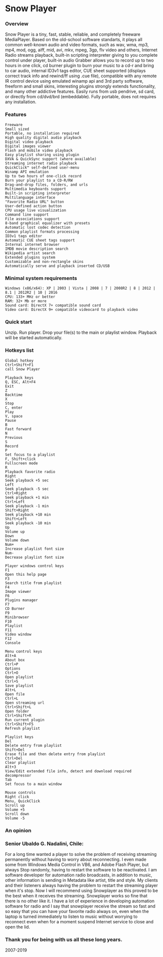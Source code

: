 # Snow Player

### Overview

Snow Player is a tiny, fast, stable, reliable, and completely freeware MediaPlayer. Based on the old-school software standarts, it plays all common well-known audio and video formats, such as wav, wma, mp3, mp4, mod, ogg, aiff, mid, avi, mkv, mpeg, 3gp, flv video and others, Internet Radio streams playback, built-in scripting interpreter giving to you complete control under player, built-in audio Grabber allows you to record up to two hours in one click, cd burner plugin to burn your music to a cd-r and bring to car audio, internal ID3v1 tags editor, CUE sheet supported (displays correct track info and rewind/ff using .cue file), compatible with any remote IR control device using emulated winamp api and 3rd party software, freeform and small skins, interesting plugins strongly extends functionality, and many other addictive features. Easily runs from usb pendrive, sd card, or directly from cd/dvd/brd (embeddable). Fully portable, does not requires any installation.

### Features

```
Freeware
Small sized
Portable, no installation required
High quality digital audio playback
Digital video playback
Digital images viewer
Flash and mobile video playback
Easy playlist sharing using plugin
DXVA & QuickSync support (where available)
Streaming internet radio playback
QuickClick™ self-defined user-menu
Winamp API emulation
Up to two hours of one-click record
Burn your playlist to a CD-R/RW
Drag-and-drop files, folders, and urls
Multimedia keyboards support
Built-in scripting interpreter
Multilanguage interface
"Favorite Radio URL" button
User-defined action button
CPU usage live visualization
Command line support
File associations support
8-band graphical equalizer with presets
Automatic lost codec detection
Common playlist formats processing
ID3v1 tags editor
Automatic CUE sheet tags support
Internal internet browser
IMDB movie description search
Wikipedia artist search
Extended plugins system
Customizable and non-rectangle skins
Automatically serve and playback inserted CD/USB
```

### Minimal system requirements

```
Windows (x86/x64): XP | 2003 | Vista | 2008 | 7 | 2008R2 | 8 | 2012 | 8.1 | 2012R2 | 10 | 2016
CPU: 133+ MHz or better
RAM: 32+ Mb or more
Sound card: DirectX 7+ compatible sound card
Video card: DirectX 9+ compatible videocard to playback video
```

### Quick start

Unzip. Run player. Drop your file(s) to the main or playlist window. Playback will be started automatically.

### Hotkeys list

```
Global hotkey
Ctrl+Shift+F1
call Snow Player

Playback keys
Q, ESC, Alt+F4
Exit
Z
Backtime
X
Stop
C, enter
Play
V, space
Pause
B
Fast forward
N
Previous
S
Record
P
Set focus to a playlist
F, Shift+click
Fullscreen mode
R
Playback favorite radio
Right
Seek playback +5 sec
Left
Seek playback -5 sec
Ctrl+Right
Seek playback +1 min
Ctrl+Left
Seek playback -1 min
Shift+Right
Seek playback +10 min
Shift+Left
Seek playback -10 min
Up
Volume up
Down
Volume down
Num+
Increase playlist font size
Num-
Decrease playlist font size

Player windows control keys
F1
Open this help page
F3
Search title from playlist
F4
Image viewer
F6
Plugins manager
F7
CD Burner
F9
Minibrowser
F10
Playlist
F11
Video window
F12
Console

Menu control keys
Alt+A
About box
Ctrl+P
Options
Ctrl+O
Open playlist
Ctrl+S
Save playlist
Alt+L
Open file
Ctrl+L
Open streaming url
Ctrl+Shift+L
Open folder
Ctrl+Shift+R
Run current plugin
Ctrl+Shift+F5
Refresh playlist

Playlist keys
Del
Delete entry from playlist
Shift+Del
Erase file and then delete entry from playlist
Ctrl+Del
Clear playlist
Alt+3
View/Edit extended file info, detect and download required decompressor
Tab
Set focus to a main window

Mouse controls
Right click
Menu, QuickClick
Scroll up
Volume +5
Scroll down
Volume -5
```

### An opinion
### Senior Ubaldo G. Nadalini, Chile:
For a long time wanted a player to solve the problem of receiving streaming permanently without having to worry about reconnecting. I even made some from Windows Media Control in VB6, and Adobe Flash Player, but always Stop randomly, having to restart the software to be reactivated. I am software developer for automation radio broadcasts, in addition to music, other information is sending in Metadata like artist, title and style. My clients and their listeners always having the problem to restart the streaming player when it's stop. Now I will recommend using Snowplayer as this proved to be the best when it receives the streaming. Snowplayer works so fine that there is no other like it. I have a lot of experience in developing automation software for radio and I say that snowplayer receive the stream so fast and so easy that you can have your favorite radio always on, even when the laptop is turned immediately to listen to music without worrying to reconnect even when for a moment suspend Internet service to close and open the lid.

### Thank you for being with us all these long years.
2007-2019
